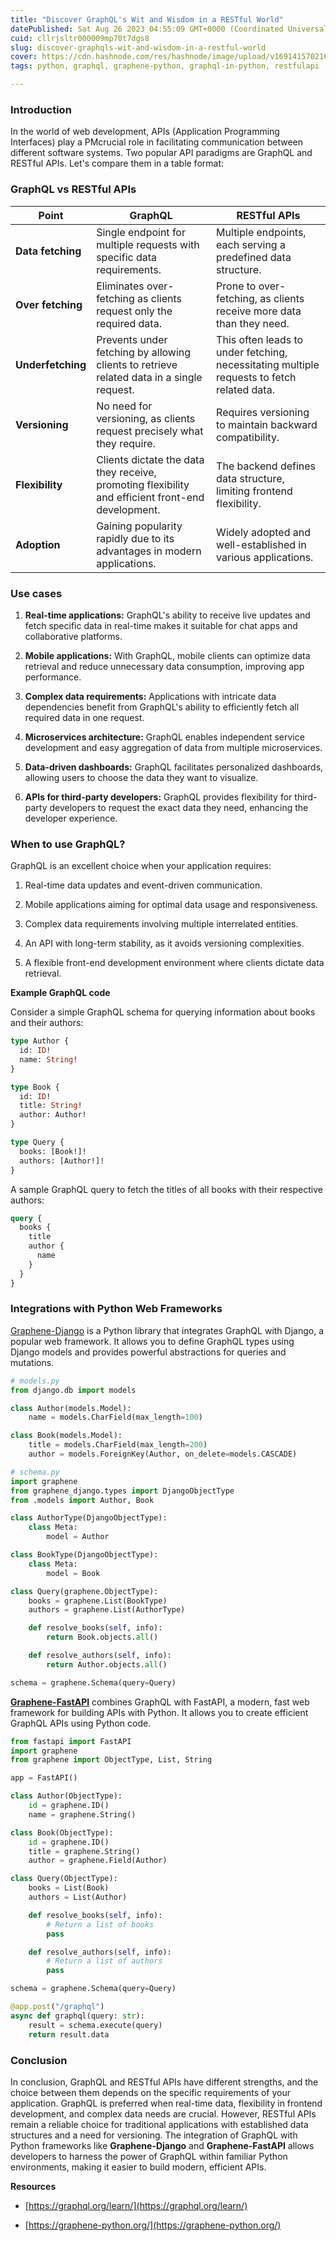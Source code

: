 ```yaml
---
title: "Discover GraphQL's Wit and Wisdom in a RESTful World"
datePublished: Sat Aug 26 2023 04:55:09 GMT+0000 (Coordinated Universal Time)
cuid: cllrjsltr000009mp70t7dgs8
slug: discover-graphqls-wit-and-wisdom-in-a-restful-world
cover: https://cdn.hashnode.com/res/hashnode/image/upload/v1691415702169/1ee576b9-b17f-4b7b-b0b2-cc62dcf1c352.png
tags: python, graphql, graphene-python, graphql-in-python, restfulapi

---
```


### **Introduction**

In the world of web development, APIs (Application Programming Interfaces) play a PMcrucial role in facilitating communication between different software systems. Two popular API paradigms are GraphQL and RESTful APIs. Let's compare them in a table format:

### GraphQL vs RESTful APIs

| Point | GraphQL | RESTful APIs |
| --- | --- | --- |
| **Data fetching** | Single endpoint for multiple requests with specific data requirements. | Multiple endpoints, each serving a predefined data structure. |
| **Over fetching** | Eliminates over-fetching as clients request only the required data. | Prone to over-fetching, as clients receive more data than they need. |
| **Underfetching** | Prevents under fetching by allowing clients to retrieve related data in a single request. | This often leads to under fetching, necessitating multiple requests to fetch related data. |
| **Versioning** | No need for versioning, as clients request precisely what they require. | Requires versioning to maintain backward compatibility. |
| **Flexibility** | Clients dictate the data they receive, promoting flexibility and efficient front-end development. | The backend defines data structure, limiting frontend flexibility. |
| **Adoption** | Gaining popularity rapidly due to its advantages in modern applications. | Widely adopted and well-established in various applications. |

### **Use cases**

1. **Real-time applications:** GraphQL's ability to receive live updates and fetch specific data in real-time makes it suitable for chat apps and collaborative platforms.
    
2. **Mobile applications:** With GraphQL, mobile clients can optimize data retrieval and reduce unnecessary data consumption, improving app performance.
    
3. **Complex data requirements:** Applications with intricate data dependencies benefit from GraphQL's ability to efficiently fetch all required data in one request.
    
4. **Microservices architecture:** GraphQL enables independent service development and easy aggregation of data from multiple microservices.
    
5. **Data-driven dashboards:** GraphQL facilitates personalized dashboards, allowing users to choose the data they want to visualize.
    
6. **APIs for third-party developers:** GraphQL provides flexibility for third-party developers to request the exact data they need, enhancing the developer experience.
    

### **When to use GraphQL?**

GraphQL is an excellent choice when your application requires:

1. Real-time data updates and event-driven communication.
    
2. Mobile applications aiming for optimal data usage and responsiveness.
    
3. Complex data requirements involving multiple interrelated entities.
    
4. An API with long-term stability, as it avoids versioning complexities.
    
5. A flexible front-end development environment where clients dictate data retrieval.
    

**Example GraphQL code**

Consider a simple GraphQL schema for querying information about books and their authors:

```graphql
type Author {
  id: ID!
  name: String!
}

type Book {
  id: ID!
  title: String!
  author: Author!
}

type Query {
  books: [Book!]!
  authors: [Author!]!
}
```

A sample GraphQL query to fetch the titles of all books with their respective authors:

```graphql
query {
  books {
    title
    author {
      name
    }
  }
}
```

### **Integrations with Python Web Frameworks**

[Graphene-Django](https://docs.graphene-python.org/projects/django/en/latest/) is a Python library that integrates GraphQL with Django, a popular web framework. It allows you to define GraphQL types using Django models and provides powerful abstractions for queries and mutations.

```python
# models.py
from django.db import models

class Author(models.Model):
    name = models.CharField(max_length=100)

class Book(models.Model):
    title = models.CharField(max_length=200)
    author = models.ForeignKey(Author, on_delete=models.CASCADE)
```

```python
# schema.py
import graphene
from graphene_django.types import DjangoObjectType
from .models import Author, Book

class AuthorType(DjangoObjectType):
    class Meta:
        model = Author

class BookType(DjangoObjectType):
    class Meta:
        model = Book

class Query(graphene.ObjectType):
    books = graphene.List(BookType)
    authors = graphene.List(AuthorType)

    def resolve_books(self, info):
        return Book.objects.all()

    def resolve_authors(self, info):
        return Author.objects.all()

schema = graphene.Schema(query=Query)
```

[**Graphene-FastAPI**](https://fastapi.tiangolo.com/advanced/graphql/) combines GraphQL with FastAPI, a modern, fast web framework for building APIs with Python. It allows you to create efficient GraphQL APIs using Python code.

```python
from fastapi import FastAPI
import graphene
from graphene import ObjectType, List, String

app = FastAPI()

class Author(ObjectType):
    id = graphene.ID()
    name = graphene.String()

class Book(ObjectType):
    id = graphene.ID()
    title = graphene.String()
    author = graphene.Field(Author)

class Query(ObjectType):
    books = List(Book)
    authors = List(Author)

    def resolve_books(self, info):
        # Return a list of books
        pass

    def resolve_authors(self, info):
        # Return a list of authors
        pass

schema = graphene.Schema(query=Query)

@app.post("/graphql")
async def graphql(query: str):
    result = schema.execute(query)
    return result.data
```

### **Conclusion**

In conclusion, GraphQL and RESTful APIs have different strengths, and the choice between them depends on the specific requirements of your application. GraphQL is preferred when real-time data, flexibility in frontend development, and complex data needs are crucial. However, RESTful APIs remain a reliable choice for traditional applications with established data structures and a need for versioning. The integration of GraphQL with Python frameworks like **Graphene-Django** and **Graphene-FastAPI** allows developers to harness the power of GraphQL within familiar Python environments, making it easier to build modern, efficient APIs.

**Resources**

* [https://graphql.org/learn/](https://graphql.org/learn/)
    
* [https://graphene-python.org/](https://graphene-python.org/)